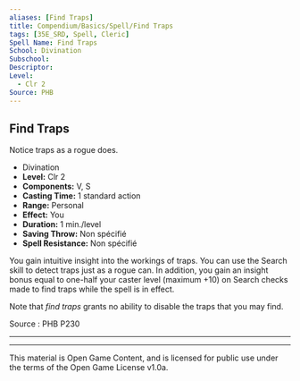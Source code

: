 ```yaml
---
aliases: [Find Traps]
title: Compendium/Basics/Spell/Find Traps
tags: [35E_SRD, Spell, Cleric]
Spell Name: Find Traps
School: Divination
Subschool: 
Descriptor: 
Level:
  - Clr 2
Source: PHB
---
```



## Find Traps

Notice traps as a rogue does.

*   Divination
*   **Level:** Clr 2
*   **Components:** V, S
*   **Casting Time:** 1 standard action
*   **Range:** Personal
*   **Effect:** You
*   **Duration:** 1 min./level
*   **Saving Throw:** Non spécifié
*   **Spell Resistance:** Non spécifié

<p>You gain intuitive insight into the workings of traps. You can use the Search skill to detect traps just as a rogue can. In addition, you gain an insight bonus equal to one-half your caster level (maximum +10) on Search checks made to find traps while the spell is in effect.</p><p>Note that <i>find traps</i> grants no ability to disable the traps that you may find.</p>

Source : PHB P230

---

---

This material is Open Game Content, and is licensed for public use under
the terms of the Open Game License v1.0a.
